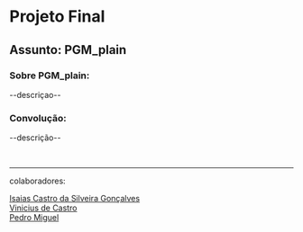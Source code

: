 # Projeto Final

## Assunto: PGM_plain

### Sobre PGM_plain:

--descriçao--

### Convolução:

--descrição--

<br/><hr>

colaboradores: <br/>

[Isaias Castro da Silveira Gonçalves](https://github.com/Isaias00C)<br/>
[Vinicius de Castro](https://github.com/Vinicius-de-Castro)<br/>
[Pedro Miguel](https://github.com/PMiguelit0)<br/>
